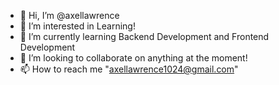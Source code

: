 - 👋 Hi, I’m @axellawrence
- 👀 I’m interested in Learning!
- 🌱 I’m currently learning Backend Development and Frontend Development
- 💞️ I’m looking to collaborate on anything at the moment!
- 📫 How to reach me "axellawrence1024@gmail.com"

<!---
axellawrence/axellawrence is a ✨ special ✨ repository because its `README.md` (this file) appears on your GitHub profile.
You can click the Preview link to take a look at your changes.
--->
